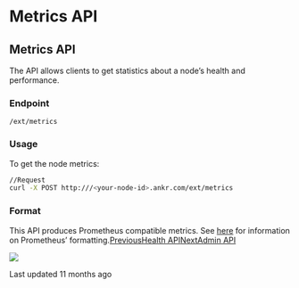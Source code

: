 # Metrics API

## Metrics API

The API allows clients to get statistics about a node’s health and performance.

### Endpoint <a href="endpoint" id="endpoint"></a>

```
/ext/metrics
```

### Usage <a href="usage" id="usage"></a>

To get the node metrics:

```bash
//Request
curl -X POST http:///<your-node-id>.ankr.com/ext/metrics
```

### Format <a href="format" id="format"></a>

This API produces Prometheus compatible metrics. See [here](https://github.com/prometheus/docs/blob/master/content/docs/instrumenting/exposition\_formats.md) for information on Prometheus’ formatting.[PreviousHealth API](health-api.md)[NextAdmin API](admin-api.md)

![](https://lh4.googleusercontent.com/-RiWbCRl5SW0/AAAAAAAAAAI/AAAAAAAAAAA/AMZuucmjUmtj3nXiWaxdDtE4WVrLmNYrsg/photo.jpg)

Last updated 11 months ago
